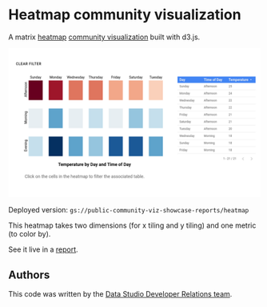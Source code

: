 # Heatmap community visualization

A matrix [heatmap] [community visualization] built with d3.js.

![Community visualization heatmap][thumbnail]

Deployed version:
`gs://public-community-viz-showcase-reports/heatmap`


This heatmap takes two dimensions (for x tiling and y tiling) and one metric (to
color by).

See it live in a [report].

## Authors

This code was written by the [Data Studio Developer Relations team][community visualization].

[heatmap]: https://en.wikipedia.org/wiki/Heat_map
[thumbnail]: src/heatmap_thumbnail.png
[community visualization]: http://developers.google.com/datastudio/visualization
[report]: https://datastudio.google.com/c/u/0/reporting/1rvY8wWp3uhlj6daGi_Y2XXvuf7bBcjsi/page/7sUq
